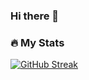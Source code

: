 ### Hi there 👋

<!--
**4N0NYM0U5MY7H/4N0NYM0U5MY7H** is a ✨ _special_ ✨ repository because its `README.md` (this file) appears on your GitHub profile.

Here are some ideas to get you started:

- 🔭 I’m currently working on ...
- 🌱 I’m currently learning ...
- 👯 I’m looking to collaborate on ...
- 🤔 I’m looking for help with ...
- 💬 Ask me about ...
- 📫 How to reach me: ...
- 😄 Pronouns: ...
- ⚡ Fun fact: ...
-->

### :fire: My Stats
[![GitHub Streak](https://streak-stats.demolab.com?user=4N0NYM0U5MY7H&theme=github-dark)](https://git.io/streak-stats)
